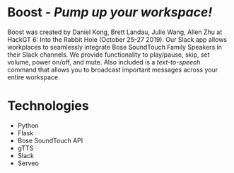 # Boost - *Pump up your workspace!*

Boost was created by Daniel Kong, Brett Landau, Julie Wang, Allen Zhu at HackGT 6: Into the Rabbit Hole (October 25-27 2019). Our Slack app allows workplaces to seamlessly integrate Bose SoundTouch Family Speakers in their Slack channels. We provide functionality to play/pause, skip, set volume, power on/off, and mute. Also included is a *text-to-speech* command that allows you to broadcast important messages across your entire workspace.

# Technologies

- Python
- Flask
- Bose SoundTouch API
- gTTS
- Slack
- Serveo
